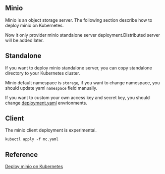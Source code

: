 Minio
---------------------------

Minio is an object storage server. The following section describe how to deploy minio on Kubernetes.

Now it only provider minio standalone server deployment.Distributed server will be added later.

## Standalone

If you want to deploy minio standalone server, you can copy standalone directory to your Kubernetes cluster.

Minio default namespace is `storage`, if you want to change namespace, you should update yaml `namespace` field manually.

If you want to custom your own access key and secret key, you should change [deployment.yaml](./standalone/deployment.yaml) envrionments.

## Client

The minio client deployment is experimental.

`kubectl apply -f mc.yaml`


## Reference

[Deploy minio on Kubernetes](https://docs.minio.io/docs/deploy-minio-on-kubernetes)
